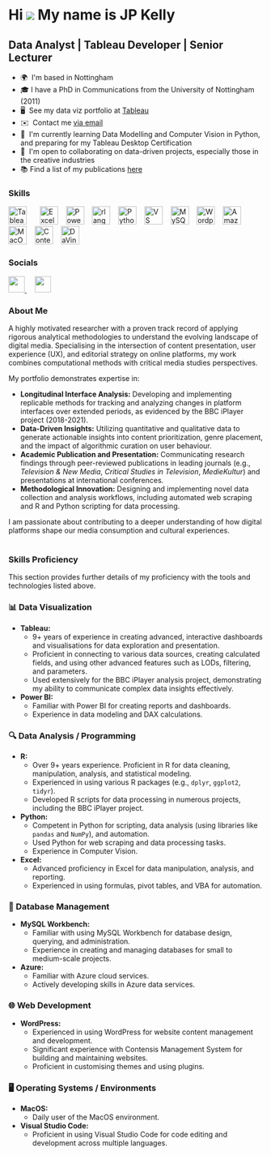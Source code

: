 # Hi ![](https://user-images.githubusercontent.com/18350557/176309783-0785949b-9127-417c-8b55-ab5a4333674e.gif) My name is JP Kelly


## Data Analyst | Tableau Developer | Senior Lecturer

* 🌍  I'm based in Nottingham
* 🎓  I have a PhD in Communications from the University of Nottingham (2011)
* 🖥️  See my data viz portfolio at [Tableau](http://public.tableau.com/app/profile/jp.kelly8457/vizzes)
* ✉️  Contact me [via email](mailto:jippykelly@gmail.com)
* 🧠  I'm currently learning Data Modelling and Computer Vision in Python, and preparing for my Tableau Desktop Certification
* 🤝  I'm open to collaborating on data-driven projects, especially those in the creative industries
* 📚  Find a list of my publications [here](https://github.com/JP-Kelly/projects/blob/main/publications.md)

### Skills

<p align="left">
<a href="https://www.tableau.com/" target="_blank" rel="noreferrer"><img src="https://cdn.worldvectorlogo.com/logos/tableau-software.svg" width="36" height="36" alt="Tableau" style="margin-right: 10px;"/></a>&nbsp;&nbsp;&nbsp;
<a href="https://www.microsoft.com/en-us/microsoft-365/excel" target="_blank"><img src="https://upload.wikimedia.org/wikipedia/commons/thumb/3/34/Microsoft_Office_Excel_%282019%E2%80%93present%29.svg/250px-Microsoft_Office_Excel_%282019%E2%80%93present%29.svg.png" width="36" height="36" alt="Excel" /></a>&nbsp;&nbsp;&nbsp;
<a href="https://powerbi.microsoft.com/" target="_blank"><img src="https://upload.wikimedia.org/wikipedia/commons/c/cf/New_Power_BI_Logo.svg" width="36" height="36" alt="Power BI" /></a>&nbsp;&nbsp;&nbsp;
<a href="https://www.r-project.org/" target="_blank" rel="noreferrer"><img src="https://raw.githubusercontent.com/danielcranney/readme-generator/main/public/icons/skills/rlang-colored.svg" width="36" height="36" alt="rlang" /></a>&nbsp;&nbsp;&nbsp;
<a href="https://www.python.org/" target="_blank" rel="noreferrer"><img src="https://raw.githubusercontent.com/danielcranney/readme-generator/main/public/icons/skills/python-colored.svg" width="36" height="36" alt="Python" /></a>&nbsp;&nbsp;&nbsp;
<a href="https://code.visualstudio.com/" target="_blank" rel="noreferrer"><img src="https://raw.githubusercontent.com/danielcranney/readme-generator/main/public/icons/skills/visualstudiocode.svg" width="36" height="36" alt="VS Code" /></a>&nbsp;&nbsp;&nbsp;
<a href="https://www.mysql.com/" target="_blank" rel="noreferrer"><img src="https://raw.githubusercontent.com/danielcranney/readme-generator/main/public/icons/skills/mysql-colored.svg" width="36" height="36" alt="MySQL" /></a>&nbsp;&nbsp;&nbsp;
<a href="https://wordpress.com" target="_blank" rel="noreferrer"><img src="https://raw.githubusercontent.com/danielcranney/readme-generator/main/public/icons/skills/wordpress-colored.svg" width="36" height="36" alt="Wordpress" /></a>&nbsp;&nbsp;&nbsp;
<a href="https://azure.microsoft.com/en-us/" target="_blank" rel="noreferrer"><img src="https://upload.wikimedia.org/wikipedia/commons/thumb/f/fa/Microsoft_Azure.svg/250px-Microsoft_Azure.svg.png" width="36" height="36" alt="Amazon Web Services" /></a>&nbsp;&nbsp;&nbsp;
<a href="https://apple.com" target="_blank" rel="noreferrer"><img src="https://raw.githubusercontent.com/danielcranney/readme-generator/main/public/icons/skills/macos-colored.svg" width="36" height="36" alt="MacOS" /></a>&nbsp;&nbsp;&nbsp;
<a href="https://www.contensis.com/" target="_blank" rel="noreferrer"><img src="https://avatars.githubusercontent.com/u/7093501?s=200&v=4" width="36" height="36" alt="Contensis" /></a>&nbsp;&nbsp;&nbsp;
<a href="https://www.contensis.com/" target="_blank" rel="noreferrer"><img src="https://upload.wikimedia.org/wikipedia/commons/4/4d/DaVinci_Resolve_Studio.png" width="36" height="36" alt="DaVinci Resolve" /></a>
</p>


### Socials

<p align="left"> <a href="https://www.linkedin.com/in/drjpkelly" target="_blank" rel="noreferrer"> <picture> <source media="(prefers-color-scheme: dark)" srcset="https://raw.githubusercontent.com/danielcranney/readme-generator/main/public/icons/socials/linkedin-dark.svg" /> <source media="(prefers-color-scheme: light)" srcset="https://raw.githubusercontent.com/danielcranney/readme-generator/main/public/icons/socials/linkedin.svg" /> <img src="https://raw.githubusercontent.com/danielcranney/readme-generator/main/public/icons/socials/linkedin.svg" width="32" height="32" /> </picture> </a>&nbsp;&nbsp;&nbsp;
<a href="https://www.x.com/jippykelly" target="_blank" rel="noreferrer"> <picture> <source media="(prefers-color-scheme: dark)" srcset="https://raw.githubusercontent.com/danielcranney/readme-generator/main/public/icons/socials/twitter-dark.svg" /> <source media="(prefers-color-scheme: light)" srcset="https://raw.githubusercontent.com/danielcranney/readme-generator/main/public/icons/socials/twitter.svg" /> <img src="https://raw.githubusercontent.com/danielcranney/readme-generator/main/public/icons/socials/twitter.svg" width="32" height="32" /> </picture> </a></p>

### About Me

A highly motivated researcher with a proven track record of applying rigorous analytical methodologies to understand the evolving landscape of digital media. Specialising in the intersection of content presentation, user experience (UX), and editorial strategy on online platforms, my work combines computational methods with critical media studies perspectives.

My portfolio demonstrates expertise in:

* **Longitudinal Interface Analysis:** Developing and implementing replicable methods for tracking and analyzing changes in platform interfaces over extended periods, as evidenced by the BBC iPlayer project (2018-2021).
* **Data-Driven Insights:** Utilizing quantitative and qualitative data to generate actionable insights into content prioritization, genre placement, and the impact of algorithmic curation on user behaviour.
* **Academic Publication and Presentation:** Communicating research findings through peer-reviewed publications in leading journals (e.g., *Television & New Media*, *Critical Studies in Television*, *MedieKultur*) and presentations at international conferences.
* **Methodological Innovation:** Designing and implementing novel data collection and analysis workflows, including automated web scraping and R and Python scripting for data processing.

I am passionate about contributing to a deeper understanding of how digital platforms shape our media consumption and cultural experiences.

#

### Skills Proficiency

This section provides further details of my proficiency with the tools and technologies listed above.

### 📊 Data Visualization

* **Tableau:**
    * 9+ years of experience in creating advanced, interactive dashboards and visualisations for data exploration and presentation.
    * Proficient in connecting to various data sources, creating calculated fields, and using other advanced features such as LODs, filtering, and parameters.
    * Used extensively for the BBC iPlayer analysis project, demonstrating my ability to communicate complex data insights effectively.
* **Power BI:**
    * Familiar with Power BI for creating reports and dashboards.
    * Experience in data modeling and DAX calculations.

### 🔍 Data Analysis / Programming

* **R:**
    * Over 9+ years experience. Proficient in R for data cleaning, manipulation, analysis, and statistical modeling.
    * Experienced in using various R packages (e.g., `dplyr`, `ggplot2`, `tidyr`).
    * Developed R scripts for data processing in numerous projects, including the BBC iPlayer project.
* **Python:**
    * Competent in Python for scripting, data analysis (using libraries like `pandas` and `NumPy`), and automation.
    * Used Python for web scraping and data processing tasks.
    * Experience in Computer Vision.
* **Excel:**
    * Advanced proficiency in Excel for data manipulation, analysis, and reporting.
    * Experienced in using formulas, pivot tables, and VBA for automation.

### 💾 Database Management

* **MySQL Workbench:**
    * Familiar with using MySQL Workbench for database design, querying, and administration.
    * Experience in creating and managing databases for small to medium-scale projects.
* **Azure:**
    * Familiar with Azure cloud services.
    * Actively developing skills in Azure data services.

### 🌐 Web Development

* **WordPress:**
    * Experienced in using WordPress for website content management and development.
    * Significant experience with Contensis Management System for building and maintaining websites.
    * Proficient in customising themes and using plugins.

### 🖥️ Operating Systems / Environments

* **MacOS:**
    * Daily user of the MacOS environment.
* **Visual Studio Code:**
    * Proficient in using Visual Studio Code for code editing and development across multiple languages.
